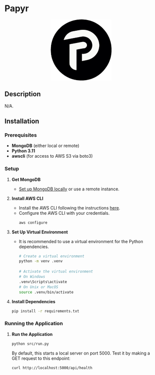 # Papyr

<p align="center">
  <img src="assets/logo.png" width="200" height="200" />
</p>

## Description
N/A.

## Installation

### Prerequisites
- **MongoDB** (either local or remote)
- **Python 3.11**
- **awscli** (for access to AWS S3 via boto3)

### Setup
1. **Get MongoDB**
   - [Set up MongoDB locally](https://www.mongodb.com/docs/manual/installation/) or use a remote instance.

2. **Install AWS CLI**
   - Install the AWS CLI following the instructions [here](https://docs.aws.amazon.com/cli/latest/userguide/getting-started-install.html).
   - Configure the AWS CLI with your credentials.
     ```bash
     aws configure
     ```

3. **Set Up Virtual Environment**
   - It is recommended to use a virtual environment for the Python dependencies.
     ```bash
     # Create a virtual environment
     python -m venv .venv

     # Activate the virtual environment
     # On Windows
     .venv\Scripts\activate
     # On Unix or MacOS
     source .venv/bin/activate
     ```

4. **Install Dependencies**
   ```bash
   pip install -r requirements.txt
   ```

### Running the Application
1. **Run the Application**
   ```bash
   python src/run.py
   ```

   By default, this starts a local server on port 5000. Test it by making a GET request to this endpoint:
   ```bash
   curl http://localhost:5000/api/health
   ```
